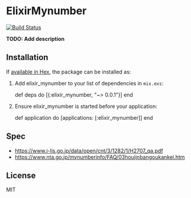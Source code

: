 # ElixirMynumber

[![Build Status](https://travis-ci.org/cncgl/elixir_mynumber.svg?branch=master)](https://travis-ci.org/cncgl/elixir_mynumber)

**TODO: Add description**

## Installation

If [available in Hex](https://hex.pm/docs/publish), the package can be installed as:

  1. Add elixir_mynumber to your list of dependencies in `mix.exs`:

        def deps do
          [{:elixir_mynumber, "~> 0.0.1"}]
        end

  2. Ensure elixir_mynumber is started before your application:

        def application do
          [applications: [:elixir_mynumber]]
        end

## Spec

- https://www.j-lis.go.jp/data/open/cnt/3/1282/1/H2707_qa.pdf
- https://www.nta.go.jp/mynumberinfo/FAQ/03houjinbangoukankei.htm


## License

MIT
